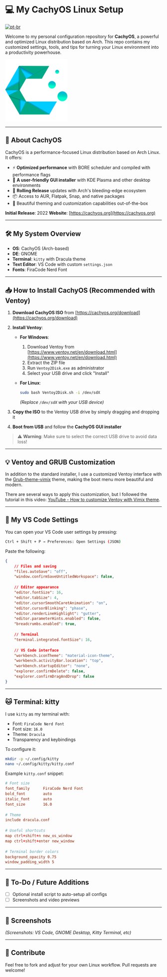 # 💻 My CachyOS Linux Setup

[![pt-br](https://img.shields.io/badge/lang-pt--br-green.svg)](./README.pt-br.md)

Welcome to my personal configuration repository for **CachyOS**, a powerful and optimized Linux distribution based on Arch. This repo contains my customized settings, tools, and tips for turning your Linux environment into a productivity powerhouse.

<img src="assets/cachyos.png" alt="CachyOS Icon" width="200">

---

## 🧠 About CachyOS

CachyOS is a performance-focused Linux distribution based on Arch Linux. It offers:

* ⚡ **Optimized performance** with BORE scheduler and compiled with performance flags
* 🧰 **A user-friendly GUI installer** with KDE Plasma and other desktop environments
* 🔄 **Rolling Release** updates with Arch's bleeding-edge ecosystem
* 📦 Access to AUR, Flatpak, Snap, and native packages
* 🎨 Beautiful theming and customization capabilities out-of-the-box

**Initial Release**: 2022
**Website**: [https://cachyos.org](https://cachyos.org)

---

## 🛠️ My System Overview

* **OS**: CachyOS (Arch-based)
* **DE**: GNOME
* **Terminal**: `kitty` with Dracula theme
* **Text Editor**: VS Code with custom `settings.json`
* **Fonts**: FiraCode Nerd Font

---

## 📥 How to Install CachyOS (Recommended with Ventoy)

1. **Download CachyOS ISO** from [https://cachyos.org/download](https://cachyos.org/download)
2. **Install Ventoy**:
   - **For Windows**:
     1. Download Ventoy from [https://www.ventoy.net/en/download.html](https://www.ventoy.net/en/download.html)
     2. Extract the ZIP file
     3. Run `Ventoy2Disk.exe` as administrator
     4. Select your USB drive and click "Install"
   
   - **For Linux**:
     ```bash
     sudo bash Ventoy2Disk.sh -i /dev/sdX
     ```
     *(Replace `/dev/sdX` with your USB device)*

3. **Copy the ISO** to the Ventoy USB drive by simply dragging and dropping it
4. **Boot from USB** and follow the **CachyOS GUI installer**

> ⚠️ **Warning**: Make sure to select the correct USB drive to avoid data loss!

---

## 💡 Ventoy and GRUB Customization

In addition to the standard installer, I use a customized Ventoy interface with the [Grub-theme-vimix](https://www.gnome-look.org/p/1009236) theme, making the boot menu more beautiful and modern.

There are several ways to apply this customization, but I followed the tutorial in this video: [YouTube - How to customize Ventoy with Vimix theme](https://www.youtube.com/watch?v=CuonyS3xdwg).

---

## 🧾 My VS Code Settings

You can open your VS Code user settings by pressing:

```bash
Ctrl + Shift + P → Preferences: Open Settings (JSON)
```

Paste the following:

```json
{
    // Files and saving
    "files.autoSave": "off",
    "window.confirmSaveUntitledWorkspace": false,

    // Editor appearance
    "editor.fontSize": 16,
    "editor.tabSize": 4,
    "editor.cursorSmoothCaretAnimation": "on",
    "editor.cursorBlinking": "phase",
    "editor.renderLineHighlight": "gutter",
    "editor.parameterHints.enabled": false,
    "breadcrumbs.enabled": true,

    // Terminal
    "terminal.integrated.fontSize": 16,

    // VS Code interface
    "workbench.iconTheme": "material-icon-theme",
    "workbench.activityBar.location": "top",
    "workbench.startupEditor": "none",
    "explorer.confirmDelete": false,
    "explorer.confirmDragAndDrop": false
}
```

---

## 🐱 Terminal: kitty

I use `kitty` as my terminal with:

* Font: `FiraCode Nerd Font`
* Font size: `16.0`
* Theme: `Dracula`
* Transparency and keybindings

To configure it:

```bash
mkdir -p ~/.config/kitty
nano ~/.config/kitty/kitty.conf
```

Example `kitty.conf` snippet:

```conf
# Font size
font_family      FiraCode Nerd Font
bold_font        auto
italic_font      auto
font_size        16.0

# Theme
include dracula.conf

# Useful shortcuts
map ctrl+shift+n new_os_window
map ctrl+shift+enter new_window

# Terminal border colors
background_opacity 0.75
window_padding_width 5

```

---

## 📌 To-Do / Future Additions

* [ ] Optional install script to auto-setup all configs
* [ ] Screenshots and video previews

---

## 📸 Screenshots

*(Screenshots: VS Code, GNOME Desktop, Kitty Terminal, etc)*

---

## 🙌 Contribute

Feel free to fork and adjust for your own Linux workflow. Pull requests are welcome!
